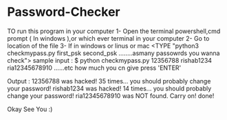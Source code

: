 # Password-Checker
TO run this program in your computer
1- Open the terminal powershell,cmd prompt ( In windows ),or which ever terminal in your computer
2- Go to location of the file
3- If in windows or linus or mac 
   <TYPE "python3 checkmypass.py first_psk second_psk ........asmany passowrds you wanna check">
   sample input :
   $ python checkmypass.py 12356788 rishab1234 ria12345678910 ......etc how much you cn give
   press 'ENTER'
   
   Output :
   12356788 was hacked! 35 times... you should probably change your password!
   rishab1234 was hacked! 14 times... you should probably change your password!
   ria12345678910 was NOT found. Carry on!
done!

Okay See You :)
